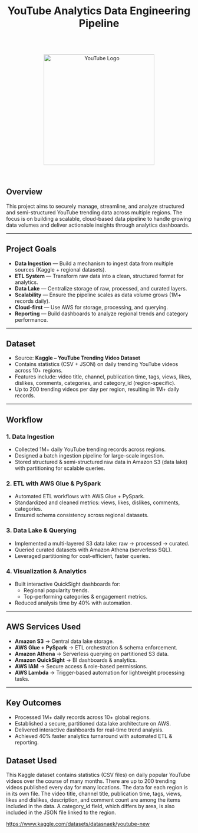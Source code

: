 <h1 align="center">YouTube Analytics Data Engineering Pipeline</h1>

<br>
<br>

<p align="center">
  <img src="https://upload.wikimedia.org/wikipedia/commons/b/b8/YouTube_Logo_2017.svg" alt="YouTube Logo" width="300"/>
</p>

<br>
  
## Overview  
This project aims to securely manage, streamline, and analyze structured and semi-structured YouTube trending data across multiple regions. The focus is on building a scalable, cloud-based data pipeline to handle growing data volumes and deliver actionable insights through analytics dashboards.

---

## Project Goals  
- **Data Ingestion** — Build a mechanism to ingest data from multiple sources (Kaggle + regional datasets).  
- **ETL System** — Transform raw data into a clean, structured format for analytics.  
- **Data Lake** — Centralize storage of raw, processed, and curated layers.  
- **Scalability** — Ensure the pipeline scales as data volume grows (1M+ records daily).  
- **Cloud-first** — Use AWS for storage, processing, and querying.  
- **Reporting** — Build dashboards to analyze regional trends and category performance.  

---

## Dataset  
- Source: **Kaggle – YouTube Trending Video Dataset**  
- Contains statistics (CSV + JSON) on daily trending YouTube videos across 10+ regions.  
- Features include: video title, channel, publication time, tags, views, likes, dislikes, comments, categories, and category_id (region-specific).  
- Up to 200 trending videos per day per region, resulting in 1M+ daily records.  

---

## Workflow  

### 1. Data Ingestion  
- Collected 1M+ daily YouTube trending records across regions.  
- Designed a batch ingestion pipeline for large-scale ingestion.  
- Stored structured & semi-structured raw data in Amazon S3 (data lake) with partitioning for scalable queries.  

### 2. ETL with AWS Glue & PySpark  
- Automated ETL workflows with AWS Glue + PySpark.  
- Standardized and cleaned metrics: views, likes, dislikes, comments, categories.  
- Ensured schema consistency across regional datasets.  

### 3. Data Lake & Querying  
- Implemented a multi-layered S3 data lake: raw → processed → curated.  
- Queried curated datasets with Amazon Athena (serverless SQL).  
- Leveraged partitioning for cost-efficient, faster queries.  

### 4. Visualization & Analytics  
- Built interactive QuickSight dashboards for:  
  - Regional popularity trends.  
  - Top-performing categories & engagement metrics.  
- Reduced analysis time by 40% with automation.  

---

## AWS Services Used  
- **Amazon S3** → Central data lake storage.  
- **AWS Glue + PySpark** → ETL orchestration & schema enforcement.  
- **Amazon Athena** → Serverless querying on partitioned S3 data.  
- **Amazon QuickSight** → BI dashboards & analytics.  
- **AWS IAM** → Secure access & role-based permissions.  
- **AWS Lambda** → Trigger-based automation for lightweight processing tasks.  

---

## Key Outcomes  
- Processed 1M+ daily records across 10+ global regions.  
- Established a secure, partitioned data lake architecture on AWS.  
- Delivered interactive dashboards for real-time trend analysis.  
- Achieved 40% faster analytics turnaround with automated ETL & reporting.  

## Dataset Used
This Kaggle dataset contains statistics (CSV files) on daily popular YouTube videos over the course of many months. There are up to 200 trending videos published every day for many locations. The data for each region is in its own file. The video title, channel title, publication time, tags, views, likes and dislikes, description, and comment count are among the items included in the data. A category_id field, which differs by area, is also included in the JSON file linked to the region.

https://www.kaggle.com/datasets/datasnaek/youtube-new


